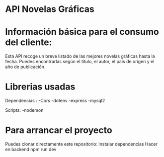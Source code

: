 # API Novelas Gráficas

# Información básica para el consumo del cliente:
Esta API recoge un breve listado de las mejores novelas gráficas hasta la fecha.
Puedes encontrarlas según el título, el autor, el país de origen y el año de publicación.

# Librerias usadas

  Dependencias : 
  -Cors
  -dotenv
  -express
  -mysql2

  Scripts:
  -nodemon

# Para arrancar el proyecto
 Puedes clonar directamente este repositorio: 
 Instalar dependencias
 Hacer en backend npm run dev
 
